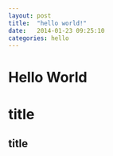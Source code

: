 ```yaml
---
layout: post
title:  "hello world!"
date:   2014-01-23 09:25:10
categories: hello
---
```


Hello World
======================
# title
## title